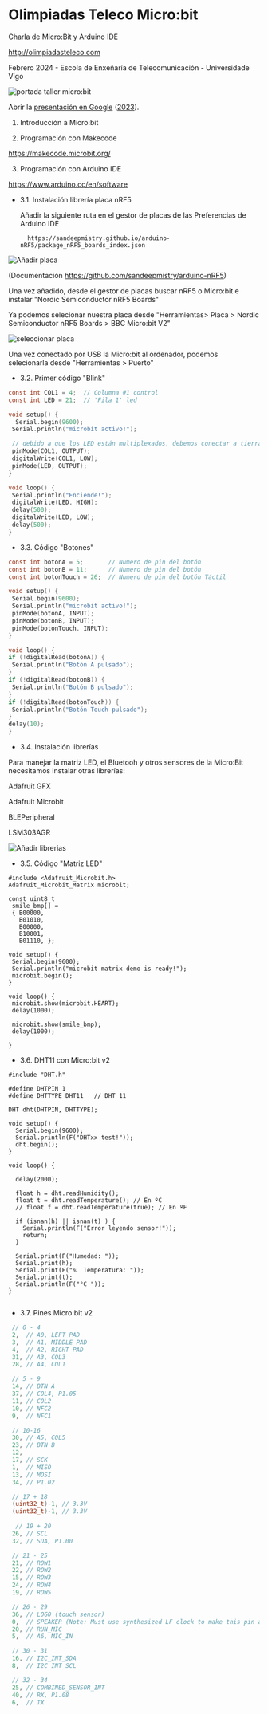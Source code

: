 # Olimpiadas Teleco Micro:bit
Charla de Micro:Bit y Arduino IDE

http://olimpiadasteleco.com

Febrero 2024 - Escola de Enxeñaría de Telecomunicación - Universidade Vigo

![portada taller micro:bit](./images/portada_2024.png)

Abrir la [presentación en Google](https://docs.google.com/presentation/d/1YOLyrvAlUqVgdwGo6zWrh2fcKesFOPHC8ZrSuuyjXgg/edit?usp=sharing) ([2023](https://docs.google.com/presentation/d/11v2sIbIs26_T7bUSIVjvUuew6InwC99nK-ZRIBr8l3M/edit?usp=sharing)).

1. Introducción a Micro:bit

2. Programación con Makecode

  https://makecode.microbit.org/

3. Programación con Arduino IDE

https://www.arduino.cc/en/software

- 3.1. Instalación librería placa nRF5

  Añadir la siguiente ruta en el gestor de placas de las Preferencias de Arduino IDE 
  
  ```
    https://sandeepmistry.github.io/arduino-nRF5/package_nRF5_boards_index.json
  ```
  
![Añadir placa](./images/arduino_gestor1.png)
  
  (Documentación https://github.com/sandeepmistry/arduino-nRF5)  
  
  Una vez añadido, desde el gestor de placas buscar nRF5 o Micro:bit e instalar "Nordic Semiconductor nRF5 Boards"
  
  Ya podemos selecionar nuestra placa desde "Herramientas> Placa > Nordic Semiconductor nRF5 Boards > BBC Micro:bit V2"
  
  ![seleccionar placa](./images/arduino_gestor2.png)
  
  Una vez conectado por USB la Micro:bit al ordenador, podemos selecionarla desde "Herramientas > Puerto"
  
- 3.2. Primer código "Blink"

 ```c
const int COL1 = 4;  // Columna #1 control
const int LED = 21;  // 'Fila 1' led

void setup() {
   Serial.begin(9600);
  Serial.println("microbit activo!");

  // debido a que los LED están multiplexados, debemos conectar a tierra el lado opuesto del LED
  pinMode(COL1, OUTPUT);
  digitalWrite(COL1, LOW);
  pinMode(LED, OUTPUT);
}

void loop() {
  Serial.println("Enciende!");
  digitalWrite(LED, HIGH);
  delay(500);
  digitalWrite(LED, LOW);
  delay(500);
}
 ```
 
 - 3.3. Código "Botones"

 ```c
const int botonA = 5;       // Numero de pin del botón
const int botonB = 11;      // Numero de pin del botón
const int botonTouch = 26;  // Numero de pin del botón Táctil

void setup() {
  Serial.begin(9600);
  Serial.println("microbit activo!");
  pinMode(botonA, INPUT);
  pinMode(botonB, INPUT);
  pinMode(botonTouch, INPUT);
}

void loop() {
if (!digitalRead(botonA)) {
  Serial.println("Botón A pulsado");
}
if (!digitalRead(botonB)) {
  Serial.println("Botón B pulsado");
}
if (!digitalRead(botonTouch)) {
  Serial.println("Botón Touch pulsado");
}
delay(10);
}
 ```
 - 3.4. Instalación librerías

Para manejar la matriz LED, el Bluetooh y otros sensores de la Micro:Bit necesitamos instalar otras librerías:

  Adafruit GFX
  
  Adafruit Microbit
  
  BLEPeripheral
  
  LSM303AGR
  
   
  ![Añadir librerias](./images/arduino_libreria.png)
  
 
  - 3.5. Código "Matriz LED"

 ```
#include <Adafruit_Microbit.h>
Adafruit_Microbit_Matrix microbit;

const uint8_t
  smile_bmp[] =
  { B00000,
    B01010,
    B00000,
    B10001,
    B01110, };
    
void setup() {
  Serial.begin(9600);
  Serial.println("microbit matrix demo is ready!");
  microbit.begin();
}

void loop() {
  microbit.show(microbit.HEART);
  delay(1000);

  microbit.show(smile_bmp);
  delay(1000);

}
 ```
- 3.6. DHT11 con Micro:bit v2

```
#include "DHT.h"

#define DHTPIN 1     
#define DHTTYPE DHT11   // DHT 11

DHT dht(DHTPIN, DHTTYPE);

void setup() {
  Serial.begin(9600);
  Serial.println(F("DHTxx test!"));
  dht.begin();
}

void loop() {

  delay(2000);

  float h = dht.readHumidity();
  float t = dht.readTemperature(); // En ºC
  // float f = dht.readTemperature(true); // En ºF

  if (isnan(h) || isnan(t) ) {
    Serial.println(F("Error leyendo sensor!"));
    return;
  }

  Serial.print(F("Humedad: "));
  Serial.print(h);
  Serial.print(F("%  Temperatura: "));
  Serial.print(t);
  Serial.println(F("°C "));
}


 ```
   - 3.7. Pines Micro:bit v2

 ```c
  // 0 - 4
  2,  // A0, LEFT PAD
  3,  // A1, MIDDLE PAD
  4,  // A2, RIGHT PAD
  31, // A3, COL3
  28, // A4, COL1

  // 5 - 9
  14, // BTN A
  37, // COL4, P1.05
  11, // COL2
  10, // NFC2
  9,  // NFC1

  // 10-16
  30, // A5, COL5
  23, // BTN B
  12,
  17, // SCK
  1,  // MISO
  13, // MOSI
  34, // P1.02

  // 17 + 18
  (uint32_t)-1, // 3.3V
  (uint32_t)-1, // 3.3V
  
   // 19 + 20
  26, // SCL
  32, // SDA, P1.00

  // 21 - 25
  21, // ROW1
  22, // ROW2
  15, // ROW3
  24, // ROW4
  19, // ROW5

  // 26 - 29
  36, // LOGO (touch sensor)
  0,  // SPEAKER (Note: Must use synthesized LF clock to make this pin available)
  20, // RUN_MIC
  5,  // A6, MIC_IN

  // 30 - 31
  16, // I2C_INT_SDA
  8,  // I2C_INT_SCL

  // 32 - 34
  25, // COMBINED_SENSOR_INT
  40, // RX, P1.08
  6,  // TX

 ```
  
